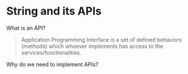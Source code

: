 # String and its APIs

What is an API?
> Application Programming Interface is a set of defined behaviors (methods) which whoever implements has access to the services/functionalities.

Why do we need to implement APIs?
